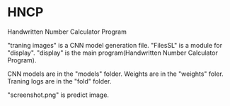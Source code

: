 # HNCP 
Handwritten Number Calculator Program 

"traning images" is a CNN model generation file. 
"FilesSL" is a module for "display". 
"display" is the main program(Handwritten Number Calculator Program). 

CNN models are in the "models" folder. 
Weights are in the "weights" foler. 
Traning logs are in the "fold" folder. 

"screenshot.png" is predict image. 
